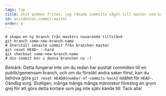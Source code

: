 ```yaml
---
tags: tip
title: Shit pommes frites, jag råkade committa något till master som borde ha varit på en helt ny branch!
id: accidental-commit-master
order: 4
---
```


```git
# skapa en ny branch från masters nuvarande tillstånd
git branch some-new-branch-name
# återställ senaste commit från branchen master
git reset HEAD~ --hard
git checkout some-new-branch-name
# din commit bor i denna branchen nu :)
```

Bemärk: Detta fungerar inte om du redan har pushat committen till en publik/gemensam branch, och om du försökt andra saker först, kan du behöva göra `git reset HEAD@{number-of-commits-back}` istället för `HEAD~`. Oändlig sorg. Slutligen, många många många människor föreslog en grym grej för att göra detta kortare som jag inte själv kände till. Tack alla!